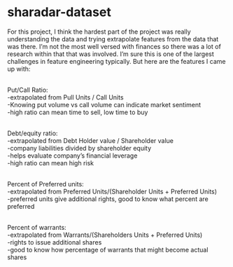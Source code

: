 # sharadar-dataset

For this project, I think the hardest part of the project was really understanding the data and trying extrapolate features from the data that was there. I’m not the most well versed with finances so there was a lot of research within that that was involved. I’m sure this is one of the largest challenges in feature engineering typically. But here are the features I came up with: </br></br>

Put/Call Ratio: </br>
	-extrapolated from Pull Units / Call Units</br>
	-Knowing put volume vs call volume can indicate market sentiment</br>
	-high ratio can mean time to sell, low time to buy</br></br>

Debt/equity ratio:</br>
	-extrapolated from Debt Holder value / Shareholder value </br>
	-company liabilities divided by shareholder equity</br>
	-helps evaluate company’s financial leverage</br>
	-high ratio can mean high risk</br></br>

Percent of Preferred units:</br>
	-extrapolated from Preferred Units/(Shareholder Units + Preferred Units)</br>
	-preferred units give additional rights, good to know what percent are preferred</br></br>

Percent of warrants:</br>
	-extrapolated from Warrants/(Shareholders Units + Preferred Units)</br>
	-rights to issue additional shares</br>
	-good to know how percentage of warrants that might become actual shares</br>
